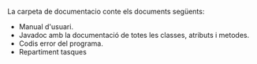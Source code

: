 La carpeta de documentacio conte els documents següents:
- Manual d'usuari.
- Javadoc amb la documentació de totes les classes, atributs i metodes.
- Codis error del programa.
- Repartiment tasques